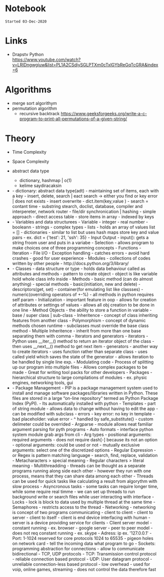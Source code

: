 # Notebook
`Started 03-Dec-2020`

# Links
- Drapstv Python  
    https://www.youtube.com/watch?v=LRlDngwgiuw&list=PL1A2CSdiySGLPTXm0cTxlGYbReGqTcGRA&index=6  


# Algorithms
- merge sort algorithym
- permutation algorithm
    - recursive backtrack
        https://www.geeksforgeeks.org/write-a-c-program-to-print-all-permutations-of-a-given-string/

# Theory
- Time Complexity
- Space Complexity


- abstract data type
    - dictionary, hashmap | o(1)
    - kelime saydiracaksin 

- <Hashing with chaining>
    - dictionary: abstract data type(adt)
    - maintaining set of items, each with a key
    - insert, delete, search | eact search -> either you find or key error | does not exists
    - insert overwrite
    - dict.item(key,value )
    - search = contant time
    - substring stearch, doclist, database, compiler and interpereter, network router
    - file/dir synchronication | hashing 
    - simple approach
        - direct access table
        - store items in array
        - indexed by keys

- <Beginner>
    - Variables and data structurees
        - Variable
            - integer
            - real number
            - booleann
            - strings
            - complex types
                - lists
                    - holds an array of values list = []
                - dictionaries
                    - similar to list but uses hash maps store key and value pairs
                    - ex. dict = {'test': 21, 'ssh': 35}
    - Input Output
        - input(): gets a string froom user and puts in a variabe
    - Selection
        - allows program to make choices one of three programming concepts
    - Functions
    - Iteration
    - File I/O
    - Exception handling
        - catches errors
        - avoid hard crashes
        - good for user experience
    - Modules
        - collections of codes written by other people
        - http://docs.python.org/3/library/

- <Intermediate>
    - Classes
        - data structure or type 
        - holds data behaviour called as attributes and methods
        - pattern to create object
            - object is like variable hold whole class info inside
        - Methods
            - basic method (can do almost anything)
            - special methods
                - basic(initiation, new and delete)
                - descriptors(get, set)
                - container(for emulating list like classses)
                - numeric(overriding operators of +-%)
                - all methods in python requires self param
        - Initialization
            - important feature in oop
            - allows for creation of attributes or settings of values
            - allows all obj creation to be done in one line
        - Method Objects
            - the ability to store a function in variable
                - base / super class | sub-class
        - Inheritence
            - concept of class inheriting features from another class
        - Polymorphism
            - concept of dynamic methods chosen runtime
            - subclasses must override the base class method
        - Multiple Inheritence
            - inherit from more than one base separating them with comma
    - Iterators and generators
        - iterators
            - Python uses __iter__() method to return an iterator object of the class
            - then uses __next__() method to get next item
        - generators
            - another way to create iterators
            - uses function rather than separate class
            - uses called yield which saves the state of the generator
            - allows iteration to be handled by single line exp.
    - Modulating code
        - Process of splitting up our program into multiple files
        - Allows complex packages to be made
        - Great for writing tool packs for other developers
        - Packages
            - hierarchical structure to large compilations of modules
            - ex. physic engines, networking tools, gui

- <Advanced>
    - Package Management
        - PIP is a package management system used to install and manage software packages/libraries written in Python. These files are stored in a large “on-line repository” termed as Python Package Index (PyPI).
        - Its automatically installed with python
    - Templates
        - part of string module
        - allows data to change without having to edit the app
        - can be modified with subclass
        - errors
            - key error: no key in template
            - bad placeholder: value error
        - ^ handled by safe_substitute()
        - custom delimeter could be overrided
    - Argparse
        - module allows neat familiar argument parsing for pyth programs
        - Auto formats
        - interface python system module grab args from cli
        - Arg types
            - positional arguments: required arguments
                - does not require dash[-] because its not an option
            - optional arguments: could be used or not
            - mutually exclusive arguments: select one of the discretized options
        - Regular Expression
            - or Regex is pattern matching language
            - search, find, replace, validation
            - Metacharacters > special meaning
            - Regular characters > literal meaning
        - Multithreadding
            - threads can be thought as a separate programs running along side each other
            - however they run with one process, means that they can share data among each other
            - Threads can be used for quick tasks like calculating a result from algorythm with slow process
            - Asyncronous tasks
                - some tasks can require longer time, while some require real timme
                - we can set up threads to run background write or search files while user interacting with interface
            - Locks
                - lock is block to data used by multiple thread at the same time
            - Semaphores
                - restricts access to the thread
        - Networking
            - networking is concept of two programs communicating
                - client to client
                - client to server
                - client to itself
            - client is end device interfacing with human
            - server is a device providing service for clients
            - Client server model
                - constant running
                - ex. browser - google server
            - peer to peer model
                - does not req constant running
                - ex. skype
            - Adress: ip ex. '127.0.0.1'
            - Port: 1-1024 reserved for core protocols 1024 to 65535
                - pigeon holes on network card
                - tell the incoming data what program to go 
            - Sockets: programming abstraction for connections
                - allow to communicate bidirectional
                - TCP, UDP protocols
            - TCP: Transmission control protocol
                - reliable connection based protocol
            - UDP: User datagram protocol
                - unreliable connection-less based protocol
                - low overhead
                - used for voip, online games, streaming
                - does not control the data therefore fast 